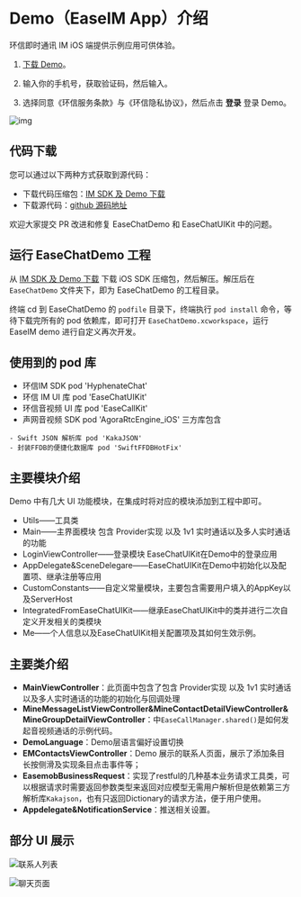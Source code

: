 # Demo（EaseIM App）介绍

<Toc />

环信即时通讯 IM iOS 端提供示例应用可供体验。

1. [下载 Demo](https://www.easemob.com/download/demo)。

2. 输入你的手机号，获取验证码，然后输入。

3. 选择同意《环信服务条款》与《环信隐私协议》，然后点击 **登录** 登录 Demo。

![img](@static/images/demo/ios_login.png)

## 代码下载

您可以通过以下两种方式获取到源代码：

- 下载代码压缩包：[IM SDK 及 Demo 下载](https://www.easemob.com/download/im)
- 下载源代码：[github 源码地址](https://github.com/easemob/chat-ios/tree/SwiftDemo)

欢迎大家提交 PR 改进和修复 EaseChatDemo 和 EaseChatUIKit 中的问题。

## 运行 EaseChatDemo 工程

从 [IM SDK 及 Demo 下载](https://www.easemob.com/download/im) 下载 iOS SDK 压缩包，然后解压。解压后在 `EaseChatDemo` 文件夹下，即为 EaseChatDemo 的工程目录。

终端 cd 到 EaseChatDemo 的 `podfile` 目录下，终端执行 `pod install` 命令，等待下载完所有的 pod 依赖库，即可打开 `EaseChatDemo.xcworkspace`，运行 EaseIM demo 进行自定义再次开发。

## 使用到的 pod 库

- 环信IM SDK pod 'HyphenateChat'
- 环信 IM UI 库 pod 'EaseChatUIKit'
- 环信音视频 UI 库 pod 'EaseCallKit'
- 声网音视频 SDK pod 'AgoraRtcEngine_iOS'
三方库包含

```
- Swift JSON 解析库 pod 'KakaJSON'
- 封装FFDB的便捷化数据库 pod 'SwiftFFDBHotFix'
```

## 主要模块介绍

Demo 中有几大 UI 功能模块，在集成时将对应的模块添加到工程中即可。

- Utils——工具类
- Main——主界面模块 包含 Provider实现 以及 1v1 实时通话以及多人实时通话的功能
- LoginViewController——登录模块 EaseChatUIKit在Demo中的登录应用
- AppDelegate&SceneDelegare——EaseChatUIKit在Demo中初始化以及配置项、继承注册等应用
- CustomConstants——自定义常量模块，主要包含需要用户填入的AppKey以及ServerHost
- IntegratedFromEaseChatUIKit——继承EaseChatUIKit中的类并进行二次自定义开发相关的类模块
- Me——个人信息以及EaseChatUIKit相关配置项及其如何生效示例。

## 主要类介绍

- **MainViewController**：此页面中包含了包含 Provider实现 以及 1v1 实时通话以及多人实时通话的功能的初始化与回调处理
- **MineMessageListViewController&MineContactDetailViewController&MineGroupDetailViewController**：中`EaseCallManager.shared()`是如何发起音视频通话的示例代码。
- **DemoLanguage**：Demo层语言偏好设置切换
- **EMContactsViewController**：Demo 展示的联系人页面，展示了添加条目长按侧滑及实现条目点击事件等；
- **EasemobBusinessRequest**：实现了restful的几种基本业务请求工具类，可以根据请求时需要返回参数类型来返回对应模型无需用户解析但是依赖第三方解析库`Kakajson`，也有只返回Dictionary的请求方法，便于用户使用。
- **Appdelegate&NotificationService**：推送相关设置。

## 部分 UI 展示

![联系人列表](@static/images/demo/ios_contact.png)

![聊天页面](@static/images/demo/ios_chat.png)
